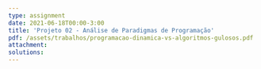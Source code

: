 ```yaml
---
type: assignment
date: 2021-06-18T00:00-3:00
title: 'Projeto 02 - Análise de Paradigmas de Programação'
pdf: /assets/trabalhos/programacao-dinamica-vs-algoritmos-gulosos.pdf
attachment: 
solutions: 
---
```

